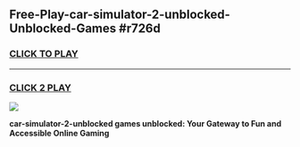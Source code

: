 
## Free-Play-car-simulator-2-unblocked-Unblocked-Games #r726d
<h3>
<a href="https://news.freeplayer.one?title=car-simulator-2-unblocked&ref=8M">CLICK TO PLAY</a></h3>
<hr>

<h3>
<a href="https://news.freeplayer.one?title=car-simulator-2-unblocked&ref=8M">CLICK 2 PLAY</a>
  
</h3>

<a href="https://news.freeplayer.one?title=car-simulator-2-unblocked&ref=8M"><img src="https://clearcache.store/games.png"></a>


**car-simulator-2-unblocked games unblocked: Your Gateway to Fun and Accessible Online Gaming**

